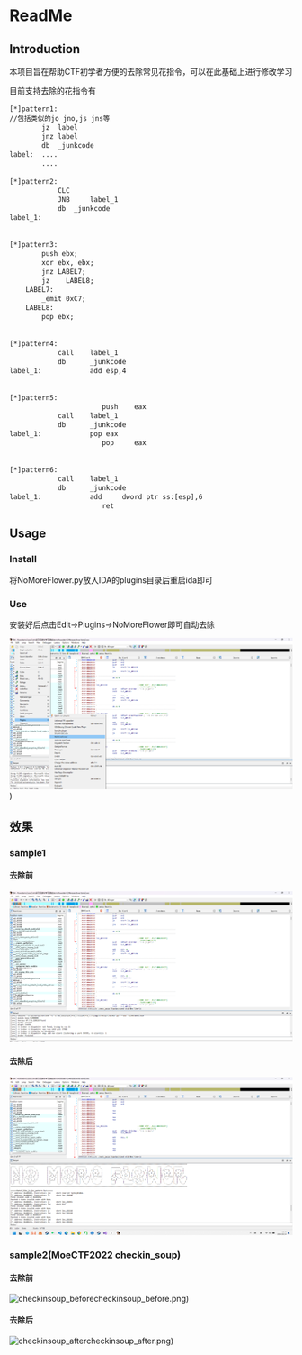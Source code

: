 # ReadMe

## Introduction

本项目旨在帮助CTF初学者方便的去除常见花指令，可以在此基础上进行修改学习

目前支持去除的花指令有

```
[*]pattern1:
//包括类似的jo jno,js jns等
		jz	label
		jnz	label
		db	_junkcode
label:	....
		....

[*]pattern2:
			CLC
			JNB 	label_1
			db 	_junkcode
label_1:


[*]pattern3:
        push ebx;
        xor ebx, ebx;
        jnz LABEL7;
        jz    LABEL8;
    LABEL7:
        _emit 0xC7;
    LABEL8:
        pop ebx;
        

[*]pattern4:
			call	label_1
			db		_junkcode
label_1:	        add	esp,4


[*]pattern5:
                       push    eax
			call	label_1
			db		_junkcode
label_1:	        pop	eax
                       pop     eax
                  

[*]pattern6:
			call	label_1
			db		_junkcode
label_1:	        add     dword ptr ss:[esp],6
                       ret
```



## Usage

### Install

将NoMoreFlower.py放入IDA的plugins目录后重启ida即可

### Use

安装好后点击Edit->Plugins->NoMoreFlower即可自动去除

![use](https://github.com/x1aon1ng/NoMoreFlower/blob/master/pic/use.png))
## 效果

### sample1

#### 去除前

![example_before](https://github.com/x1aon1ng/NoMoreFlower/blob/master/pic/example_before.png)

#### 去除后
![example_atfer](https://github.com/x1aon1ng/NoMoreFlower/blob/master/pic/example_atfer.png)

### sample2(MoeCTF2022 checkin_soup)

#### 去除前

![checkinsoup_before](https://github.com/x1aon1ng/NoMoreFlower/blob/master/pic/)checkinsoup_before.png)

#### 去除后

![checkinsoup_after](https://github.com/x1aon1ng/NoMoreFlower/blob/master/pic/)checkinsoup_after.png)
